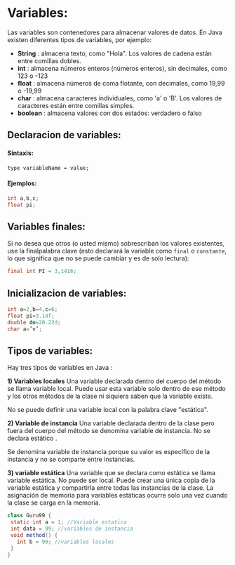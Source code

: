 # Variables:
Las variables son contenedores para almacenar valores de datos.
En Java existen diferentes tipos de variables, por ejemplo:

- **String** : almacena texto, como "Hola". Los valores de cadena están entre comillas dobles.
- **int** : almacena números enteros (números enteros), sin decimales, como 123 o -123
- **float** : almacena números de coma flotante, con decimales, como 19,99 o -19,99
- **char** : almacena caracteres individuales, como 'a' o 'B'. Los valores de caracteres están entre comillas simples.
- **boolean** : almacena valores con dos estados: verdadero o falso

## Declaracion de variables:

#### Sintaxis:

```ssh
type variableName = value;
```
#### Ejemplos:

```java
int a,b,c;
float pi;
```

## Variables finales:

Si no desea que otros (o usted mismo) sobrescriban los valores existentes, use la finalpalabra clave (esto declarará la variable como `final` o `constante`, lo que significa que no se puede cambiar y es de solo lectura):

```java
final int PI = 3,1416;
```
## Inicializacion de variables:

```java
int a=2,b=4,c=6;
float pi=3.14f;
double do=20.22d;
char a=’v’;
```

## Tipos de variables:

Hay tres tipos de variables en Java :

**1) Variables locales**
Una variable declarada dentro del cuerpo del método se llama variable local. Puede usar esta variable solo dentro de ese método y los otros métodos de la clase ni siquiera saben que la variable existe.

No se puede definir una variable local con la palabra clave "estática".

**2) Variable de instancia**
Una variable declarada dentro de la clase pero fuera del cuerpo del método se denomina variable de instancia. No se declara estático .

Se denomina variable de instancia porque su valor es específico de la instancia y no se comparte entre instancias.

**3) variable estática**
Una variable que se declara como estática se llama variable estática. No puede ser local. Puede crear una única copia de la variable estática y compartirla entre todas las instancias de la clase. La asignación de memoria para variables estáticas ocurre solo una vez cuando la clase se carga en la memoria.

 ```java
class Guru99 {
  static int a = 1; //Variable estatica 
  int data = 99; //variables de instancia  
  void method() {
    int b = 90; //variables locales
  }
}
```